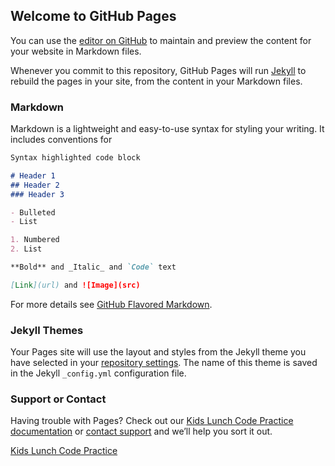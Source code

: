 ## Welcome to GitHub Pages

You can use the [editor on GitHub](https://github.com/dgayathiri/KidsLunchKeypadPractice/edit/master/README.md) to maintain and preview the content for your website in Markdown files.

Whenever you commit to this repository, GitHub Pages will run [Jekyll](https://jekyllrb.com/) to rebuild the pages in your site, from the content in your Markdown files.

### Markdown

Markdown is a lightweight and easy-to-use syntax for styling your writing. It includes conventions for

```markdown
Syntax highlighted code block

# Header 1
## Header 2
### Header 3

- Bulleted
- List

1. Numbered
2. List

**Bold** and _Italic_ and `Code` text

[Link](url) and ![Image](src)
```

For more details see [GitHub Flavored Markdown](https://guides.github.com/features/mastering-markdown/).

### Jekyll Themes

Your Pages site will use the layout and styles from the Jekyll theme you have selected in your [repository settings](https://github.com/dgayathiri/KidsLunchKeypadPractice/settings). The name of this theme is saved in the Jekyll `_config.yml` configuration file.

### Support or Contact

Having trouble with Pages? Check out our [Kids Lunch Code Practice](./kids_lunch_code_practice.html) [documentation](https://help.github.com/categories/github-pages-basics/) or [contact support](https://github.com/contact) and we’ll help you sort it out.

[Kids Lunch Code Practice](./kids_lunch_code_practice.html)
